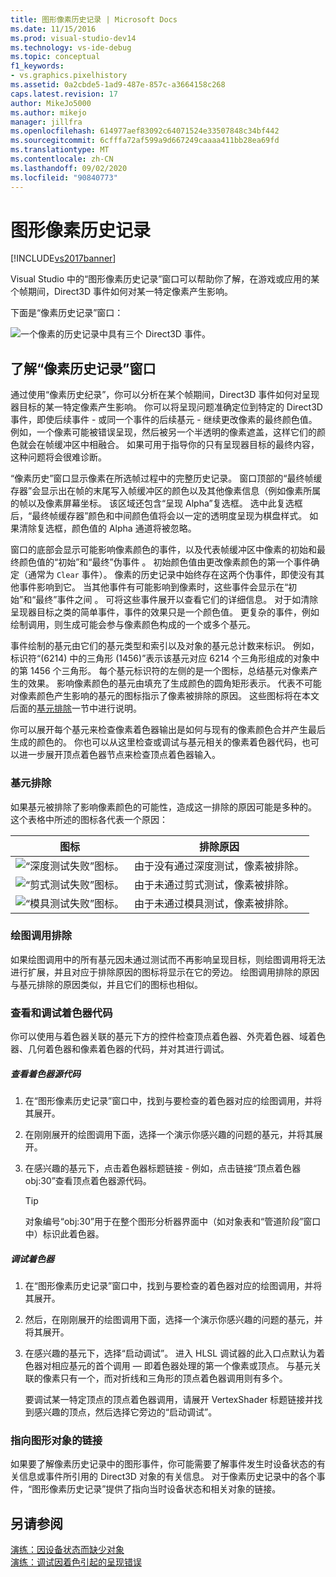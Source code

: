 ```yaml
---
title: 图形像素历史记录 | Microsoft Docs
ms.date: 11/15/2016
ms.prod: visual-studio-dev14
ms.technology: vs-ide-debug
ms.topic: conceptual
f1_keywords:
- vs.graphics.pixelhistory
ms.assetid: 0a2cbde5-1ad9-487e-857c-a3664158c268
caps.latest.revision: 17
author: MikeJo5000
ms.author: mikejo
manager: jillfra
ms.openlocfilehash: 614977aef83092c64071524e33507848c34bf442
ms.sourcegitcommit: 6cfffa72af599a9d667249caaaa411bb28ea69fd
ms.translationtype: MT
ms.contentlocale: zh-CN
ms.lasthandoff: 09/02/2020
ms.locfileid: "90840773"
---
```

# <a name="graphics-pixel-history"></a>图形像素历史记录
[!INCLUDE[vs2017banner](../includes/vs2017banner.md)]

Visual Studio 中的“图形像素历史记录”窗口可以帮助你了解，在游戏或应用的某个帧期间，Direct3D 事件如何对某一特定像素产生影响。  
  
 下面是“像素历史记录”窗口：  
  
 ![一个像素的历史记录中具有三个 Direct3D 事件。](../debugger/media/gfx-diag-demo-pixel-history-orientation.png "gfx_diag_demo_pixel_history_orientation")  
  
## <a name="understanding-the-pixel-history-window"></a>了解“像素历史记录”窗口  
 通过使用“像素历史纪录”，你可以分析在某个帧期间，Direct3D 事件如何对呈现器目标的某一特定像素产生影响。 你可以将呈现问题准确定位到特定的 Direct3D 事件，即使后续事件 - 或同一个事件的后续基元 - 继续更改像素的最终颜色值。 例如，一个像素可能被错误呈现，然后被另一个半透明的像素遮盖，这样它们的颜色就会在帧缓冲区中相融合。 如果可用于指导你的只有呈现器目标的最终内容，这种问题将会很难诊断。  
  
 “像素历史”窗口显示像素在所选帧过程中的完整历史记录。 窗口顶部的“最终帧缓存器”会显示出在帧的末尾写入帧缓冲区的颜色以及其他像素信息（例如像素所属的帧以及像素屏幕坐标。 该区域还包含“呈现 Alpha”复选框。 选中此复选框后，“最终帧缓存器”颜色和中间颜色值将会以一定的透明度呈现为棋盘样式。 如果清除复选框，颜色值的 Alpha 通道将被忽略。  
  
 窗口的底部会显示可能影响像素颜色的事件，以及代表帧缓冲区中像素的初始和最终颜色值的“初始”和“最终”伪事件 。 初始颜色值由更改像素颜色的第一个事件确定（通常为 `Clear` 事件）。 像素的历史记录中始终存在这两个伪事件，即使没有其他事件影响到它。 当其他事件有可能影响到像素时，这些事件会显示在“初始”和“最终”事件之间 。 可将这些事件展开以查看它们的详细信息。 对于如清除呈现器目标之类的简单事件，事件的效果只是一个颜色值。 更复杂的事件，例如绘制调用，则生成可能会参与像素颜色构成的一个或多个基元。  
  
 事件绘制的基元由它们的基元类型和索引以及对象的基元总计数来标识。 例如，标识符“(6214) 中的三角形 (1456)”表示该基元对应 6214 个三角形组成的对象中的第 1456 个三角形。 每个基元标识符的左侧的是一个图标，总结基元对像素产生的效果。 影响像素颜色的基元由填充了生成颜色的圆角矩形表示。 代表不可能对像素颜色产生影响的基元的图标指示了像素被排除的原因。 这些图标将在本文后面的[基元排除](../debugger/graphics-pixel-history.md#exclusion)一节中进行说明。  
  
 你可以展开每个基元来检查像素着色器输出是如何与现有的像素颜色合并产生最后生成的颜色的。 你也可以从这里检查或调试与基元相关的像素着色器代码，也可以进一步展开顶点着色器节点来检查顶点着色器输入。  
  
### <a name="primitive-exclusion"></a><a name="exclusion"></a> 基元排除  
 如果基元被排除了影响像素颜色的可能性，造成这一排除的原因可能是多种的。 这个表格中所述的图标各代表一个原因：  
  
|图标|排除原因|  
|----------|--------------------------|  
|![“深度测试失败”图标。](../debugger/media/vsg-hist-icon-failed-depth.png "vsg_hist_icon_failed_depth")|由于没有通过深度测试，像素被排除。|  
|![“剪式测试失败”图标。](../debugger/media/vsg-hist-icon-failed-scissor.png "vsg_hist_icon_failed_scissor")|由于未通过剪式测试，像素被排除。|  
|![“模具测试失败”图标。](../debugger/media/vsg-hist-icon-failed-stencil.png "vsg_hist_icon_failed_stencil")|由于未通过模具测试，像素被排除。|  
  
### <a name="draw-call-exclusion"></a>绘图调用排除  
 如果绘图调用中的所有基元因未通过测试而不再影响呈现目标，则绘图调用将无法进行扩展，并且对应于排除原因的图标将显示在它的旁边。 绘图调用排除的原因与基元排除的原因类似，并且它们的图标也相似。  
  
### <a name="viewing-and-debugging-shader-code"></a>查看和调试着色器代码  
 你可以使用与着色器关联的基元下方的控件检查顶点着色器、外壳着色器、域着色器、几何着色器和像素着色器的代码，并对其进行调试。  
  
##### <a name="to-view-a-shaders-source-code"></a>查看着色器源代码  
  
1. 在“图形像素历史记录”窗口中，找到与要检查的着色器对应的绘图调用，并将其展开。  
  
2. 在刚刚展开的绘图调用下面，选择一个演示你感兴趣的问题的基元，并将其展开。  
  
3. 在感兴趣的基元下，点击着色器标题链接 - 例如，点击链接“顶点着色器 obj:30”查看顶点着色器源代码。  
  
    > [!TIP]
    > 对象编号“obj:30”用于在整个图形分析器界面中（如对象表和“管道阶段”窗口中）标识此着色器。  
  
##### <a name="to-debug-a-shader"></a>调试着色器  
  
1. 在“图形像素历史记录”窗口中，找到与要检查的着色器对应的绘图调用，并将其展开。  
  
2. 然后，在刚刚展开的绘图调用下面，选择一个演示你感兴趣的问题的基元，并将其展开。  
  
3. 在感兴趣的基元下，选择“启动调试”。 进入 HLSL 调试器的此入口点默认为着色器对相应基元的首个调用 — 即着色器处理的第一个像素或顶点。 与基元关联的像素只有一个，而对折线和三角形的顶点着色器调用则有多个。  
  
     要调试某一特定顶点的顶点着色器调用，请展开 VertexShader 标题链接并找到感兴趣的顶点，然后选择它旁边的“启动调试”。  
  
### <a name="links-to-graphics-objects"></a>指向图形对象的链接  
 如果要了解像素历史记录中的图形事件，你可能需要了解事件发生时设备状态的有关信息或事件所引用的 Direct3D 对象的有关信息。 对于像素历史记录中的各个事件，“图形像素历史记录”提供了指向当时设备状态和相关对象的链接。  
  
## <a name="see-also"></a>另请参阅  
 [演练：因设备状态而缺少对象](../debugger/walkthrough-missing-objects-due-to-device-state.md)   
 [演练：调试因着色引起的呈现错误](../debugger/walkthrough-debugging-rendering-errors-due-to-shading.md)
